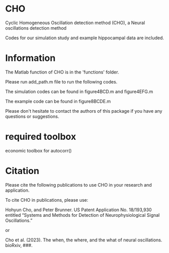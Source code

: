 # CHO 
Cyclic Homogeneous Oscillation detection method (CHO), a Neural oscillations detection method

Codes for our simulation study and example hippocampal data are included.

# Information

The Matlab function of CHO is in the 'functions' folder.

Please run add_path.m file to run the following codes.

The simulation codes can be found in figure4BCD.m and figure4EFG.m

The example code can be found in figure8BCDE.m

Please don't hesitate to contact the authors of this package if you have any questions or suggestions.

# required toolbox

economic toolbox for autocorr()

# Citation

Please cite the following publications to use CHO in your research and application.

To cite CHO in publications, please use:

Hohyun Cho, and Peter Brunner. US Patent Application No. 18/193,930 entitled “Systems and Methods for Detection of Neurophysiological Signal Oscillations.”

or

Cho et al. (2023). The when, the where, and the what of neural oscillations. bioRxiv, ###. 


